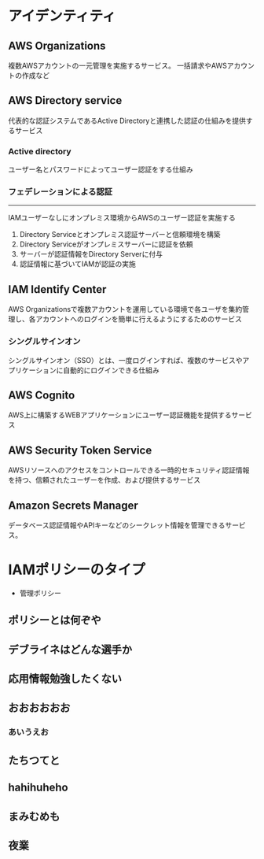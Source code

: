 # アイデンティティ
## AWS Organizations
複数AWSアカウントの一元管理を実施するサービス。
一括請求やAWSアカウントの作成など

## AWS Directory service
代表的な認証システムであるActive Directoryと連携した認証の仕組みを提供するサービス

### Active directory 
ユーザー名とパスワードによってユーザー認証をする仕組み
### フェデレーションによる認証
---
IAMユーザーなしにオンプレミス環境からAWSのユーザー認証を実施する
1. Directory Serviceとオンプレミス認証サーバーと信頼環境を構築
2. Directory Serviceがオンプレミスサーバーに認証を依頼
3. サーバーが認証情報をDirectory Serverに付与
4. 認証情報に基づいてIAMが認証の実施
## IAM Identify Center
AWS Organizationsで複数アカウントを運用している環境で各ユーザを集約管理し、各アカウントへのログインを簡単に行えるようにするためのサービス

### シングルサインオン
シングルサインオン（SSO）とは、一度ログインすれば、複数のサービスやアプリケーションに自動的にログインできる仕組み

## AWS Cognito 
AWS上に構築するWEBアプリケーションにユーザー認証機能を提供するサービス

## AWS Security Token Service
AWSリソースへのアクセスをコントロールできる一時的セキュリティ認証情報を持つ、信頼されたユーザーを作成、および提供するサービス

## Amazon Secrets Manager
データベース認証情報やAPIキーなどのシークレット情報を管理できるサービス。

# IAMポリシーのタイプ
* 管理ポリシー

## ポリシーとは何ぞや

## デブライネはどんな選手か

## 応用情報勉強したくない

## おおおおおお

### あいうえお

## たちつてと

## hahihuheho

## まみむめも

## 夜業